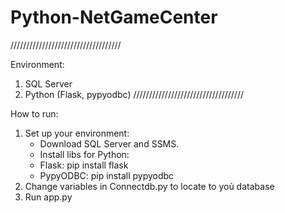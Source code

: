 # Python-NetGameCenter
///////////////////////////////////

Environment:
1. SQL Server
2. Python (Flask, pypyodbc)
///////////////////////////////////

How to run:
1. Set up your environment:
   -  Download SQL Server and SSMS.
   -  Install libs for Python:
     + Flask: pip install flask
     + PypyODBC: pip install pypyodbc
2. Change variables in Connectdb.py to locate to yoủ database
3. Run app.py
